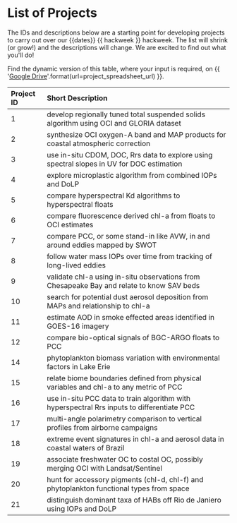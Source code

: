 # List of Projects

The IDs and descriptions below are a starting point for developing projects to carry out over
our {{dates}} {{ hackweek }} hackweek. The list will shrink (or grow!) and the descriptions
will change. We are excited to find out what you'll do!

Find the dynamic version of this table, where your input is required, on {{ '[Google Drive]({url})'.format(url=project_spreadsheet_url) }}.

| Project ID | Short Description |
|:-----------|:------------------|
|1  | develop regionally tuned total suspended solids algorithm using OCI and GLORIA dataset    |
|2  | synthesize OCI oxygen-A band and MAP products for coastal atmospheric correction           |
|3  | use in-situ CDOM, DOC, Rrs data to explore using spectral slopes in UV for DOC estimation  |
|4  | explore microplastic algorithm from combined IOPs and DoLP                                 |
|5  | compare hyperspectral Kd algorithms to hyperspectral floats                                |
|6  | compare fluorescence derived chl-a from floats to OCI estimates                            |
|7  | compare PCC, or some stand-in like AVW, in and around eddies mapped by SWOT                |
|8  | follow water mass IOPs over time from tracking of long-lived eddies                        |
|9  | validate chl-a using in-situ observations from Chesapeake Bay and relate to know SAV beds  |
|10 | search for potential dust aerosol deposition from MAPs and relationship to chl-a           |
|11 | estimate AOD in smoke effected areas identified in GOES-16 imagery                         |
|12 | compare bio-optical signals of BGC-ARGO floats to PCC                                      |
|14 | phytoplankton biomass variation with environmental factors in Lake Erie                    |
|15 | relate biome boundaries defined from physical variables and chl-a to any metric of PCC     |
|16 | use in-situ PCC data to train algorithm with hyperspectral Rrs inputs to differentiate PCC |
|17 | multi-angle polarimetry comparison to vertical profiles from airborne campaigns            |
|18 | extreme event signatures in chl-a and aerosol data in coastal waters of Brazil             |
|19 | associate freshwater OC to costal OC, possibly merging OCI with Landsat/Sentinel           |
|20 | hunt for accessory pigments (chl-d, chl-f) and phytoplankton functional types from space   |
|21 | distinguish dominant taxa of HABs off Rio de Janiero using IOPs and DoLP                   |

